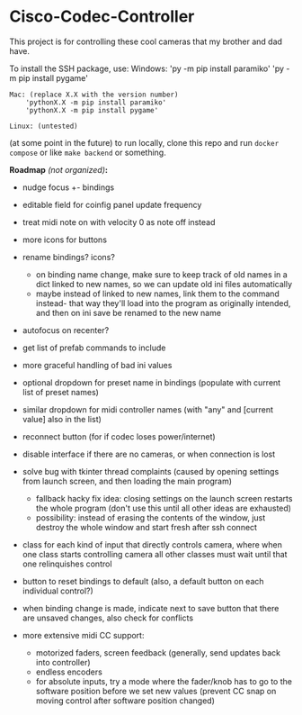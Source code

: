 # Cisco-Codec-Controller

This project is for controlling these cool cameras that my brother and dad have.


To install the SSH package, use:
    Windows:
        'py -m pip install paramiko'
        'py -m pip install pygame'

    Mac: (replace X.X with the version number)
        'pythonX.X -m pip install paramiko'
        'pythonX.X -m pip install pygame'

    Linux: (untested)


(at some point in the future) to run locally, clone this repo and run `docker compose` or like `make backend` or something.

**Roadmap** *(not organized)***:**

* nudge focus +- bindings

* editable field for coinfig panel update frequency
* treat midi note on with velocity 0 as note off instead
* more icons for buttons
* rename bindings? icons?
    * on binding name change, make sure to keep track of old names in a dict linked to new names, so we can update old ini files automatically
    * maybe instead of linked to new names, link them to the command instead- that way they'll load into the program as originally intended, and then on ini save be renamed to the new name
* autofocus on recenter?
* get list of prefab commands to include

* more graceful handling of bad ini values

* optional dropdown for preset name in bindings (populate with current list of preset names)
* similar dropdown for midi controller names (with "any" and [current value] also in the list)
* reconnect button (for if codec loses power/internet)
* disable interface if there are no cameras, or when connection is lost

* solve bug with tkinter thread complaints (caused by opening settings from launch screen, and then loading the main program)
    * fallback hacky fix idea: closing settings on the launch screen restarts the whole program (don't use this until all other ideas are exhausted)
    * possibility: instead of erasing the contents of the window, just destroy the whole window and start fresh after ssh connect

* class for each kind of input that directly controls camera, where when one class starts controlling camera all other classes must wait until that one relinquishes control
* button to reset bindings to default (also, a default button on each individual control?)
* when binding change is made, indicate next to save button that there are unsaved changes, also check for conflicts
* more extensive midi CC support:
    * motorized faders, screen feedback (generally, send updates back into controller)
    * endless encoders
    * for absolute inputs, try a mode where the fader/knob has to go to the software position before we set new values (prevent CC snap on moving control after software position changed)
